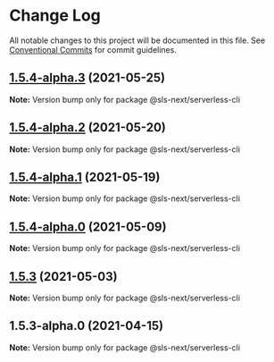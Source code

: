 # Change Log

All notable changes to this project will be documented in this file.
See [Conventional Commits](https://conventionalcommits.org) for commit guidelines.

## [1.5.4-alpha.3](https://github.com/serverless-nextjs/serverless-next.js/compare/@sls-next/serverless-cli@1.5.4-alpha.2...@sls-next/serverless-cli@1.5.4-alpha.3) (2021-05-25)

**Note:** Version bump only for package @sls-next/serverless-cli

## [1.5.4-alpha.2](https://github.com/serverless-nextjs/serverless-next.js/compare/@sls-next/serverless-cli@1.5.4-alpha.1...@sls-next/serverless-cli@1.5.4-alpha.2) (2021-05-20)

**Note:** Version bump only for package @sls-next/serverless-cli

## [1.5.4-alpha.1](https://github.com/serverless-nextjs/serverless-next.js/compare/@sls-next/serverless-cli@1.5.4-alpha.0...@sls-next/serverless-cli@1.5.4-alpha.1) (2021-05-19)

**Note:** Version bump only for package @sls-next/serverless-cli

## [1.5.4-alpha.0](https://github.com/serverless-nextjs/serverless-next.js/compare/@sls-next/serverless-cli@1.5.3...@sls-next/serverless-cli@1.5.4-alpha.0) (2021-05-09)

**Note:** Version bump only for package @sls-next/serverless-cli

## [1.5.3](https://github.com/serverless-nextjs/serverless-next.js/compare/@sls-next/serverless-cli@1.5.3-alpha.0...@sls-next/serverless-cli@1.5.3) (2021-05-03)

**Note:** Version bump only for package @sls-next/serverless-cli

## 1.5.3-alpha.0 (2021-04-15)

**Note:** Version bump only for package @sls-next/serverless-cli
